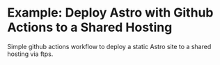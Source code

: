 # Example: Deploy Astro with Github Actions to a Shared Hosting

Simple github actions workflow to deploy a static Astro site to a shared hosting via ftps.
